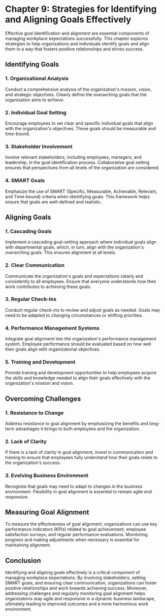 Chapter 9: Strategies for Identifying and Aligning Goals Effectively
====================================================================

Effective goal identification and alignment are essential components of managing workplace expectations successfully. This chapter explores strategies to help organizations and individuals identify goals and align them in a way that fosters positive relationships and drives success.

Identifying Goals
-----------------

### **1. Organizational Analysis**

Conduct a comprehensive analysis of the organization's mission, vision, and strategic objectives. Clearly define the overarching goals that the organization aims to achieve.

### **2. Individual Goal Setting**

Encourage employees to set clear and specific individual goals that align with the organization's objectives. These goals should be measurable and time-bound.

### **3. Stakeholder Involvement**

Involve relevant stakeholders, including employees, managers, and leadership, in the goal identification process. Collaborative goal setting ensures that perspectives from all levels of the organization are considered.

### **4. SMART Goals**

Emphasize the use of SMART (Specific, Measurable, Achievable, Relevant, and Time-bound) criteria when identifying goals. This framework helps ensure that goals are well-defined and realistic.

Aligning Goals
--------------

### **1. Cascading Goals**

Implement a cascading goal-setting approach where individual goals align with departmental goals, which, in turn, align with the organization's overarching goals. This ensures alignment at all levels.

### **2. Clear Communication**

Communicate the organization's goals and expectations clearly and consistently to all employees. Ensure that everyone understands how their work contributes to achieving these goals.

### **3. Regular Check-Ins**

Conduct regular check-ins to review and adjust goals as needed. Goals may need to be adapted to changing circumstances or shifting priorities.

### **4. Performance Management Systems**

Integrate goal alignment into the organization's performance management system. Employee performance should be evaluated based on how well their goals align with organizational objectives.

### **5. Training and Development**

Provide training and development opportunities to help employees acquire the skills and knowledge needed to align their goals effectively with the organization's mission and vision.

Overcoming Challenges
---------------------

### **1. Resistance to Change**

Address resistance to goal alignment by emphasizing the benefits and long-term advantages it brings to both employees and the organization.

### **2. Lack of Clarity**

If there is a lack of clarity in goal alignment, invest in communication and training to ensure that employees fully understand how their goals relate to the organization's success.

### **3. Evolving Business Environment**

Recognize that goals may need to adapt to changes in the business environment. Flexibility in goal alignment is essential to remain agile and responsive.

Measuring Goal Alignment
------------------------

To measure the effectiveness of goal alignment, organizations can use key performance indicators (KPIs) related to goal achievement, employee satisfaction surveys, and regular performance evaluations. Monitoring progress and making adjustments when necessary is essential for maintaining alignment.

Conclusion
----------

Identifying and aligning goals effectively is a critical component of managing workplace expectations. By involving stakeholders, setting SMART goals, and ensuring clear communication, organizations can foster positive relationships and work towards achieving success. Moreover, addressing challenges and regularly monitoring goal alignment helps organizations stay agile and responsive in a dynamic business landscape, ultimately leading to improved outcomes and a more harmonious work environment.
